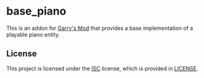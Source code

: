 # base\_piano

This is an addon for [Garry's Mod](https://gmod.facepunch.com/) that provides
a base implementation of a playable piano entity.

## License

This project is licensed under the [ISC](https://spdx.org/licenses/ISC) license,
which is provided in [LICENSE](LICENSE).
